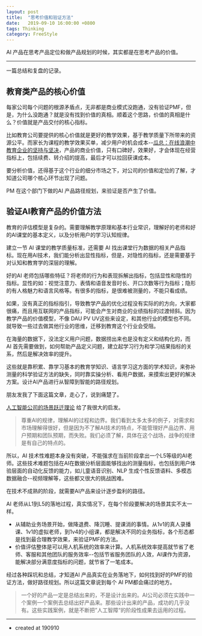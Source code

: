 ```yaml
---
layout: post
title:  "思考价值和验证方法"
date:   2019-09-10 16:00:00 +0800
tags: Thinking
category: FreeStyle
---
```


AI 产品在思考产品定位和做产品规划的时候，其实都是在思考产品的价值。

---

一篇总结和复盘的记录。

## 教育类产品的核心价值

每家公司每个问题的根源矛盾点，无非都是商业模式没跑通，没有验证PMF，但是，为什么没跑通？就是没有找到价值的真相。顺着这个思路，价值的真相是什么？价值就是产品交付的核心指标。


比如教育公司要提供的核心价值就是更好的教学效果，基于教学质量下所带来的资源公平。而家长为课程的教学效果买单，减少用户的机会成本--[瓜总：在线浪潮中教育企业的坚持与坚决](https://mp.weixin.qq.com/s?__biz=MzI5NzUwODY3Mw==&mid=2247487078&idx=1&sn=2f3ee7363320a65e710921284ce94714&chksm=ecb54448dbc2cd5ef47e39be1430996db80168a5437a2d06b9b1d391bfb9d50609c832342be5&mpshare=1&scene=1&srcid=&sharer_sharetime=1569633098988&sharer_shareid=2590f41b2a2211f36261553f9b9b72db&key=e457042fa01daf6ae6b302a647e491ce6ac4e213f792488234e7e68d20d59c600d3043cc432d365d7a11abb5231a5fd02adb41949d66cc8e2616e97d9c9604015a3ed9b67ad6014a5c2f438778b0f309&ascene=0&uin=OTYyNDg4NjIx&devicetype=iMac+MacBookPro14%2C1+OSX+OSX+10.12.5+build(16F2073)&version=12020810&nettype=WIFI&lang=zh_CN&fontScale=100&pass_ticket=uGao5Vg6gzXXQWTFncTL9iyrNfKgZBQSxdbmPVNWuvVW39qsyclzgqmYOQeUvVrp)，产品的商业价值，只有口碑好，效果好，才会体现在经营指标上，包括续费、转介绍的提高，最后才可以拉回获课成本。


要分析价值，还得基于这个行业的细分市场之下，对公司的价值和定位的了解，才知道公司哪个核心环节出现了问题。

PM 在这个部门下做的AI 产品路径规划，来验证是否产生了价值。


## 验证AI教育产品的价值方法

教育的评估模型是复杂的。需要理解教学原理和基本行业常识，理解好的老师和好的AI课堂的基本定义，以及分析用户的学习认知规律。

建立一节 AI 课堂的教学质量标准，还需要 AI 找出课堂行为数据的相关产品指标。现在用AI技术，我们能分析出显性指标，但是，对隐性的指标，还是需要基于对认知和教育学的深层的理解。

好的AI 老师包括哪些特征？将老师的行为和表现拆解出指标，包括显性和隐性的指标。显性的如：视觉注意力、表情和语音发音时长、开口次数等行为指标；隐形的有人格魅力和语言风格等。有很多的指标，是很难被测量的，不能只看成绩。



如果，没有真正的指标指引，导致教学产品的优化过程没有实际的的方向，大家都很痛，而且用互联网的产品指标，可能会产生对商业的业绩指标的过渡倾斜。因为教学产品的价值模型，不像 DAU PV UV这些来设定，和其他行业的模型也不同。就导致一些过去做其他行业的思维，迁移到教育这个行业会受阻。


在海量的数据下，没法定义用户问题，数据捞出来也是没有定义和结构化的，而 AI 首先需要做到，如何帮助产品定义问题，建立起学习行为和学习结果指标的关系，然后是解决效率的提升。

这些就是靠积累、靠学习基本的教育学知识、语言学习这方面的学术知识，来弥补测量的科学验证方法的缺失，同时靠实操分析、看用户数据，来摸索出更好的解决方案。设计AI产品进行从智障到智能的路径规划。

朋友发我了下面这篇文章，走心了，说到痛楚了。

[人工智能公司的场景跃迁理论](https://mp.weixin.qq.com/s?__biz=MzI1NDE1MDUwOQ==&mid=2650797263&idx=1&sn=c806b6678be01301cce7ba32848ceff6&chksm=f1c2c6cdc6b54fdba33782c89be295ec33b3434c4767f9ec3b97ed03b889354b2c7bd1cec01a&mpshare=1&scene=1&srcid=&sharer_sharetime=1569599848487&sharer_shareid=092713d04f046c2b90a348759521ecd8&key=e457042fa01daf6a519b7cb078d6d2b3c91baa615ae6953429efced7c79bcc58b348ba5df6ee5cac746ac7380a4eb0385d9417ac2dc06a9d983be001bb191e1427d0bb759c1b980f3ad46e40cb3a50d2&ascene=0&uin=OTYyNDg4NjIx&devicetype=iMac+MacBookPro14%2C1+OSX+OSX+10.12.5+build(16F2073)&version=12020810&nettype=WIFI&lang=zh_CN&fontScale=100&pass_ticket=MK4AyMMmOrI7hHhnmQu1YoRUQPRyhBJ0SGaLt%2BvkrKA9YB8Xe2I5K2ejVMZDhyi2) 给了我很大的启发。

> 尊重AI的规律，理解AI的过程和边界。我们看到太多太多的例子，对需求和市场理解得很好，但是因为不了解AI技术的特点，不能管理好产品边界、用户预期和团队预期，而失败。我们必须了解，具体在这个战场，战争的规律是有自己的特点的。



所以，AI 技术性难题本身没有突破，不能强求在当前阶段拿出一个L5等级的AI老师。这些技术难题包括在AI在数据分析层面能够找出的测量指标，也包括到用户体验层面的自动化反馈的能力，如儿童语音识别、NLP 生成个性反馈语料、多模态数据融合--视频理解等，这些都又很大的挑战困难。

在技术不成熟的阶段，就需要AI产品来设计逐步盈利的路径。

AI 老师从L1到L5的落地过程，真实情况下，在每个阶段要解决的场景其实不太一样。

- 从辅助业务场景开始，做降退费、降沉睡、提课消的事情。从1v1的真人录播课、1v1的虚拟老师，到1v4的小组课，都是解决不同的业务指标，各个形态都是找到最合理教学效果，来验证PMF的方法。
- 价值评估整体是可以用人机系统的效率来计算。人机系统效率提高就节省了老师、客服和其他团队的服务效率--包括节省服务团队的人效，AI课作为资源，能解决部分满意度指标的问题，就节省了一笔成本。



经过各种踩坑和总结，才知道AI 产品真实在业务落地下，如何找到好的PMF的验证方法，做好路径规划。所以这篇文章说到每个 AI PM都会痛过的地方。

> 一个好的产品一定是总结出来的，不是设计出来的。AI公司必须在实践中一个案例一个案例去总结出好产品来。那些设计出来的产品，成功的几乎没有。这些实践案例，就是不断把”人工智障“的阶段性成果去运用的过程。


---

- created at 190910
